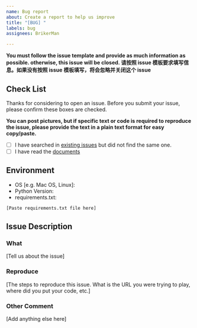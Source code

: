 ```yaml
---
name: Bug report
about: Create a report to help us improve
title: "[BUG] "
labels: bug
assignees: BrikerMan

---
```


**You must follow the issue template and provide as much information as possible. otherwise, this issue will be closed.
请按照 issue 模板要求填写信息。如果没有按照 issue 模板填写，将会忽略并关闭这个 issue**
## Check List

Thanks for considering to open an issue. Before you submit your issue, please confirm these boxes are checked.

**You can post pictures, but if specific text or code is required to reproduce the issue, please provide the text in a plain text format for easy copy/paste.**

- [ ] I have searched in [existing issues](https://github.com/BrikerMan/Kashgari/issues?utf8=%E2%9C%93&q=is%3Aissue+) but did not find the same one.
- [ ] I have read the [documents](https://kashgari.bmio.net)

## Environment

- OS [e.g. Mac OS, Linux]:
- Python Version:
- requirements.txt:

```txt
[Paste requirements.txt file here]
```

## Issue Description
### What

[Tell us about the issue]

### Reproduce

[The steps to reproduce this issue. What is the URL you were trying to play, where did you put your code, etc.]

### Other Comment

[Add anything else here]
